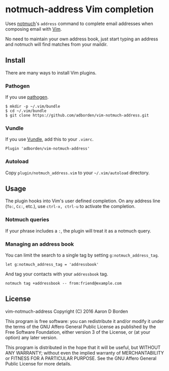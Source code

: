 # notmuch-address Vim completion

Uses [notmuch](https://notmuchmail.org/)'s `address` command to complete email addresses when composing
email with [Vim](http://www.vim.org/).

No need to maintain your own address book, just start typing an address
and notmuch will find matches from your maildir.


## Install

There are many ways to install Vim plugins.


### Pathogen

If you use [pathogen](https://github.com/tpope/vim-pathogen).

    $ mkdir -p ~/.vim/bundle
    $ cd ~/.vim/bundle
    $ git clone https://github.com/adborden/vim-notmuch-address.git


### Vundle

If you use [Vundle](https://github.com/VundleVim/Vundle.vim), add this to your `.vimrc`.

    Plugin 'adborden/vim-notmuch-address'


### Autoload

Copy `plugin/notmuch_address.vim` to your `~/.vim/autoload` directory.


## Usage

The plugin hooks into Vim's user defined completion. On any address line (`To:`,
`Cc:`, etc.), use `ctrl-x, ctrl-u` to activate the completion.


### Notmuch queries

If your phrase includes a `:`, the plugin will treat it as a notmuch query.


### Managing an address book

You can limit the search to a single tag by setting `g:notmuch_address_tag`.

    let g:notmuch_address_tag = 'addressbook'

And tag your contacts with your `addressbook` tag.

    notmuch tag +addressbook -- from:friend@example.com


## License

vim-notmuch-address
Copyright (C) 2016  Aaron D Borden

This program is free software: you can redistribute it and/or modify
it under the terms of the GNU Affero General Public License as
published by the Free Software Foundation, either version 3 of the
License, or (at your option) any later version.

This program is distributed in the hope that it will be useful,
but WITHOUT ANY WARRANTY; without even the implied warranty of
MERCHANTABILITY or FITNESS FOR A PARTICULAR PURPOSE.  See the
GNU Affero General Public License for more details.
